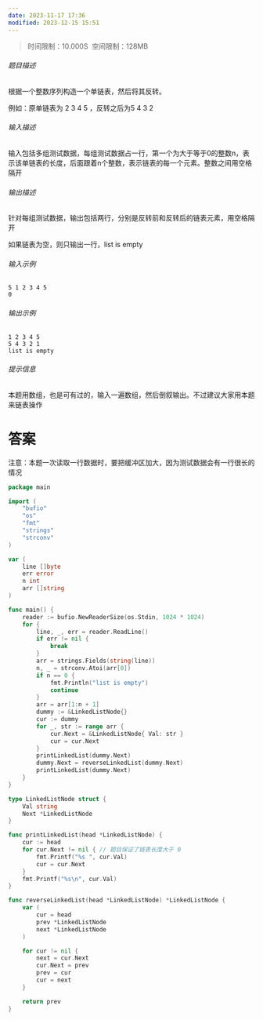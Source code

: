 ```yaml
---
date: 2023-11-17 17:36
modified: 2023-12-15 15:51
---
```


>时间限制：10.000S  空间限制：128MB

###### 题目描述

根据一个整数序列构造一个单链表，然后将其反转。

例如：原单链表为 2 3 4 5 ，反转之后为5 4 3 2

###### 输入描述

输入包括多组测试数据，每组测试数据占一行，第一个为大于等于0的整数n，表示该单链表的长度，后面跟着n个整数，表示链表的每一个元素。整数之间用空格隔开

###### 输出描述

针对每组测试数据，输出包括两行，分别是反转前和反转后的链表元素，用空格隔开

如果链表为空，则只输出一行，list is empty

###### 输入示例

```
5 1 2 3 4 5 
0
```

###### 输出示例

```
1 2 3 4 5 
5 4 3 2 1 
list is empty
```

###### 提示信息

本题用数组，也是可有过的，输入一遍数组，然后倒叙输出。不过建议大家用本题来链表操作

# 答案

注意：本题一次读取一行数据时，要把缓冲区加大，因为测试数据会有一行很长的情况

```go
package main

import (
    "bufio"
    "os"
    "fmt"
    "strings"
    "strconv"
)

var (
    line []byte
    err error
    n int
    arr []string
)

func main() {
    reader := bufio.NewReaderSize(os.Stdin, 1024 * 1024)
    for {
        line, _, err = reader.ReadLine()
        if err != nil {
            break
        }
        arr = strings.Fields(string(line))
        n, _ = strconv.Atoi(arr[0])
        if n == 0 {
            fmt.Println("list is empty")
            continue
        }
        arr = arr[1:n + 1]
        dummy := &LinkedListNode{}
        cur := dummy
        for _, str := range arr {
            cur.Next = &LinkedListNode{ Val: str }
            cur = cur.Next
        }
        printLinkedList(dummy.Next)
        dummy.Next = reverseLinkedList(dummy.Next)
        printLinkedList(dummy.Next)
    }
}

type LinkedListNode struct {
    Val string
    Next *LinkedListNode
}

func printLinkedList(head *LinkedListNode) {
    cur := head
    for cur.Next != nil { // 题目保证了链表长度大于 0
        fmt.Printf("%s ", cur.Val)
        cur = cur.Next
    }
    fmt.Printf("%s\n", cur.Val)
}

func reverseLinkedList(head *LinkedListNode) *LinkedListNode {
    var (
        cur = head
        prev *LinkedListNode
        next *LinkedListNode
    )

    for cur != nil {
        next = cur.Next
        cur.Next = prev
        prev = cur
        cur = next
    }

    return prev
}
```
